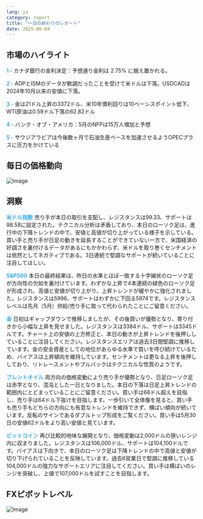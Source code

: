 ```yaml
---
lang: ja
category: report
title: "一日の終わりのレポート"
date: 2025-06-04
---
```



<h2>市場のハイライト</h2>
<strong style="color: #2caef7;">1 - </strong> カナダ銀行の金利決定：予想通り金利は 2.75% に据え置かれる。

<strong style="color: #2caef7;">2 - </strong> ADPとISMのデータが軟調だったことを受けて米ドルは下落。USDCADは2024年10月以来の安値に下落。

<strong style="color: #2caef7;">3 - </strong> 金は21ドル上昇の3372ドル、米10年債利回りは10ベーシスポイント低下、WTI原油は0.59ドル下落の62.82ドル

<strong style="color: #2caef7;">4 - </strong> バンク・オブ・アメリカ：5月のNFPは15万人増加と予想

<strong style="color: #2caef7;">5 - </strong> サウジアラビアは今後数ヶ月で石油生産ペースを加速させるようOPECプラスに圧力をかけている



<h2>毎日の価格動向</h2>
<img src="https://markleighedu.github.io/img/Jun-2025/04-Jun-2025/price.jpg" alt="Image"/>

<h2>洞察</h2>
<strong style="color: #2caef7;">米ドル指数</strong> 売り手が本日の取引を支配し、レジスタンスは99.33、サポートは98.58に設定された。テクニカル分析は矛盾しており、本日のローソク足は、進行中の下降トレンドの中で、安値と高値が切り上がっている様子を示している。買い手と売り手が日足の動きを延長することができていない一方で、米国経済の好調さを裏付けるデータがあるにもかかわらず、米ドルを取り巻くセンチメントは依然としてネガティブである。3日連続で堅調なサポートが続いていることに注目してほしい。

<strong style="color: #2caef7;">S&P500</strong> 本日の最終結果は、昨日の水準とほぼ一致する十字線状のローソク足が方向性の欠如を裏付けています。わずかな上昇で4本連続の緑色のローソク足が形成され、高値と安値が切り上がり、上昇トレンドが緩やかに強化されました。レジスタンスは5996、サポートはわずかに下回る5974です。レジスタンスレベルは先月（5月）供給/売り手に取って代わられたことにご留意ください。

<strong style="color: #2caef7;">金</strong> 日初はギャップダウンで推移しましたが、その後買いが優勢となり、寄り付きから小幅な上昇を見せました。レジスタンスは3384ドル、サポートは3345ドルです。チャート上の安値の上方修正と、本日の動きが上昇トレンドを後押ししていることに注目してください。レジスタンスエリアは過去3日間堅調に推移しています。金の安全資産としての地位があらゆる水準で買いを呼び続けているため、バイアスは上昇傾向を維持しています。センチメントは更なる上昇を後押ししており、リトレースメントやプルバックはテクニカルな性質のようです。

<strong style="color: #2caef7;">ブレントオイル</strong> 両方向の価格変動により売り手が優勢となり、日足ローソク足は赤字となり、混沌とした一日となりました。本日の下落は日足上昇トレンドの範囲内にとどまっていることにご留意ください。買い手は66ドル超えを目指し、売り手は64ドル下抜けを目指します。一歩引いて全体像を見ると、買い手も売り手もどちらの方向にも有意なトレンドを維持できず、横ばい傾向が続いています。反転のサインであるダブルトップ形成をご覧ください。買い手は5月30日の安値62ドルをより高い安値と見ています。

<strong style="color: #2caef7;">ビットコイン</strong> 再び比較的地味な展開となり、価格変動は2,000ドルの狭いレンジ内に収まりました。レジスタンスは106,000ドル、サポートは104,100ドルです。バイアスは下向きで、本日のローソク足は下降トレンドの中で高値と安値が切り下げられていることを反映しています。過去6営業日で堅調に推移している104,000ドルの強力なサポートエリアに注目してください。買い手は横ばいのレンジを突破し、上値で107,000ドルを試すことを目指します。



<h2>FXピボットレベル</h2>
<img src="https://markleighedu.github.io/img/Jun-2025/04-Jun-2025/pivot.jpg" alt="Image"/>